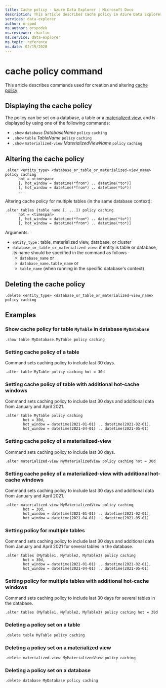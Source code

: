 ```yaml
---
title: Cache policy - Azure Data Explorer | Microsoft Docs
description: This article describes Cache policy in Azure Data Explorer.
services: data-explorer
author: orspod
ms.author: orspodek
ms.reviewer: rkarlin
ms.service: data-explorer
ms.topic: reference
ms.date: 02/19/2020
---
```

# cache policy command

This article describes commands used for creation and altering [cache policy](cachepolicy.md) 

## Displaying the cache policy

The policy can be set on a database, a table or a [materialized view](materialized-views/materialized-view-overview.md), and is displayed by using one of the following
commands:

* `.show` `database` *DatabaseName* `policy` `caching`
* `.show` `table` *TableName* `policy` `caching`
* `.show` `materialized-view` *MaterializedViewName* `policy` `caching`

## Altering the cache policy

```kusto
.alter <entity_type> <database_or_table_or_materialized-view_name> policy caching 
      hot = <timespan> 
      [, hot_window = datetime(*from*) .. datetime(*to*)] 
      [, hot_window = datetime(*from*) .. datetime(*to*)] 
      ...
```

Altering cache policy for multiple tables (in the same database context):

```kusto
.alter tables (table_name [, ...]) policy caching 
      hot = <timespan> 
      [, hot_window = datetime(*from*) .. datetime(*to*)] 
      [, hot_window = datetime(*from*) .. datetime(*to*)] 
```

Arguments:

* `entity_type` : table, materialized view, database, or cluster
* `database_or_table_or_materialized-view`: if entity is table or database, its name should be specified in the command as follows - 
  - `database_name` or 
  - `database_name.table_name` or 
  - `table_name` (when running in the specific database's context)

## Deleting the cache policy

```kusto
.delete <entity_type> <database_or_table_or_materialized-view_name> policy caching
```

## Examples

### Show cache policy for  table `MyTable` in database `MyDatabase`

```kusto
.show table MyDatabase.MyTable policy caching 
```

### Setting cache policy of a table

Command sets caching policy to include last 30 days.

```kusto
.alter table MyTable policy caching hot = 30d
```

### Setting cache policy of table with additional hot-cache windows

Command sets caching policy to include last 30 days and additional data from January and April 2021.

```kusto
.alter table MyTable policy caching 
        hot = 30d,
        hot_window = datetime(2021-01-01) .. datetime(2021-02-01),
        hot_window = datetime(2021-04-01) .. datetime(2021-05-01)
```

### Setting cache policy of a materialized-view

Command sets caching policy to include last 30 days.

```kusto
.alter materialized-view MyMaterializedView policy caching hot = 30d
```

### Setting cache policy of a materialized-view with additional hot-cache windows

Command sets caching policy to include last 30 days and additional data from January and April 2021.

```kusto
.alter materialized-view MyMaterializedView policy caching 
        hot = 30d,
        hot_window = datetime(2021-01-01) .. datetime(2021-02-01),
        hot_window = datetime(2021-04-01) .. datetime(2021-05-01)
```

### Setting policy for multiple tables 

Command sets caching policy to include last 30 days and additional data from January and April 2021 for several tables in the database.

```kusto
.alter tables (MyTable1, MyTable2, MyTable3) policy caching 
        hot = 30d,
        hot_window = datetime(2021-01-01) .. datetime(2021-02-01),
        hot_window = datetime(2021-04-01) .. datetime(2021-05-01)
```

### Setting policy for multiple tables with additional hot-cache windows

Command sets caching policy to include last 30 days for several tables in the database.

```kusto
.alter tables (MyTable1, MyTable2, MyTable3) policy caching hot = 30d
```

### Deleting a policy set on a table

```kusto
.delete table MyTable policy caching
```

### Deleting a policy set on a materialized view

```kusto
.delete materialized-view MyMaterializedView policy caching
```

### Deleting a policy set on a database

```kusto
.delete database MyDatabase policy caching
```
